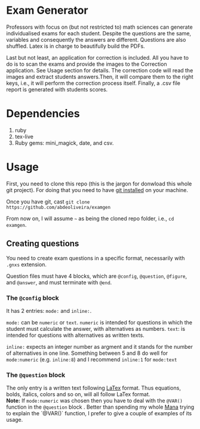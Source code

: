 # Exam Generator 

Professors with focus on (but not restricted to) math sciences can generate individualised exams for each student.
Despite the questions are the same, variables and consequently the answers are different. Questions are also shuffled. 
Latex is in charge to beautifully build the PDFs.

Last but not least, an application for correction is included. All you have to do is to scan the exams and provide the images to the Correction application. 
See Usage section for details. The correction code will read the images and extract students answers.Then, it will compare them to the right keys, i.e., it will
perform the correction process itself. Finally, a .csv file report is generated with students scores.

# Dependencies

1. ruby
2. tex-live
3. Ruby gems: mini_magick, date, and csv.

# Usage

First, you need to clone this repo (this is the jargon for donwload this whole git project). For doing that you need to have [git installed](https://git-scm.com/book/en/v2/Getting-Started-Installing-Git) on your machine. 

Once you have git, cast `git clone https://github.com/abdeoliveira/examgen`

From now on, I will assume `~` as being the cloned repo folder, i.e., `cd examgen`.

## Creating questions

You need to create exam questions in a specific format, necessarily with `.gnxs` extension.  

Question files must have 4 blocks, which are `@config`, `@question`, `@figure`, and `@answer`, and must terminate with `@end`.

### The `@config` block

It has 2 entries: `mode:` and `inline:`. 

`mode:` can be `numeric` or `text`. `numeric` is intended for questions in which the student must calculate the answer, with alternatives as numbers. 
`text`: is intended for questions with alternatives as written texts. 

`inline:` expects an integer number as argment and it stands for the number of alternatives in one line. Something between 5 and 8 do well for `mode:numeric` (e.g. `inline:8`) 
and I recommend `inline:1` for `mode:text`


### The `@question` block

The only entry is a written text following [LaTex](https://www.latex-project.org/) format. Thus equations, bolds, italics, colors and so on, will all follow LaTex format.  
**Note:** If `mode:numeric` was chosen then you have to deal with the `@VAR()` function in the `@question` block . Better than spending my whole [Mana](https://en.wikipedia.org/wiki/Magic_(game_terminology)) trying to explain the `@VAR()` function, I prefer to give a couple of examples of its usage. 




